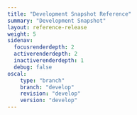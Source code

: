 ```yaml
---
title: "Development Snapshot Reference"
summary: "Development Snapshot"
layout: reference-release
weight: 5
sidenav:
  focusrenderdepth: 2
  activerenderdepth: 2
  inactiverenderdepth: 1
  debug: false
oscal:
    type: "branch"
    branch: "develop"
    revision: "develop"
    version: "develop"
---
```

